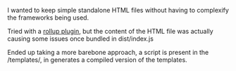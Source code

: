 I wanted to keep simple standalone HTML files without having to complexify the
frameworks being used.

Tried with a
[rollup plugin](https://github.com/ExposedCat/rollup-plugin-string-import), but
the content of the HTML file was actually causing some issues once bundled in
dist/index.js

Ended up taking a more barebone approach, a script is present in the
/templates/, in generates a compiled version of the templates.
